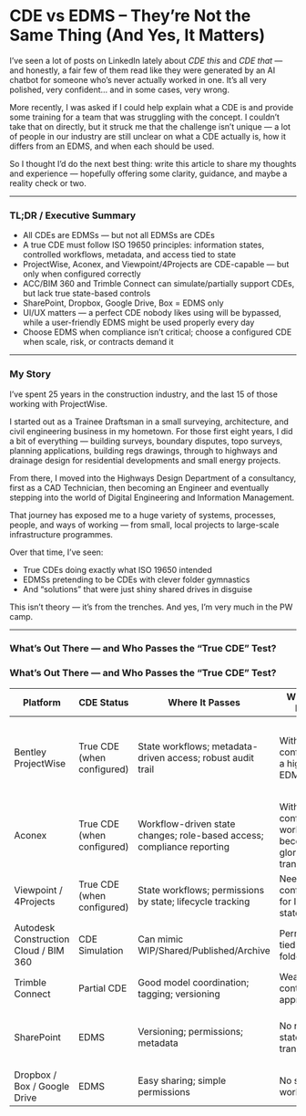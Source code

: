 # CDE vs EDMS – They’re Not the Same Thing (And Yes, It Matters)

I’ve seen a lot of posts on LinkedIn lately about *CDE this* and *CDE that* — and honestly, a fair few of them read like they were generated by an AI chatbot for someone who’s never actually worked in one.
It’s all very polished, very confident… and in some cases, very wrong.

More recently, I was asked if I could help explain what a CDE is and provide some training for a team that was struggling with the concept. I couldn’t take that on directly, but it struck me that the challenge isn’t unique — a lot of people in our industry are still unclear on what a CDE actually is, how it differs from an EDMS, and when each should be used.

So I thought I’d do the next best thing: write this article to share my thoughts and experience — hopefully offering some clarity, guidance, and maybe a reality check or two.

---

### TL;DR / Executive Summary
- All CDEs are EDMSs — but not all EDMSs are CDEs  
- A true CDE must follow ISO 19650 principles: information states, controlled workflows, metadata, and access tied to state  
- ProjectWise, Aconex, and Viewpoint/4Projects are CDE-capable — but only when configured correctly  
- ACC/BIM 360 and Trimble Connect can simulate/partially support CDEs, but lack true state-based controls  
- SharePoint, Dropbox, Google Drive, Box = EDMS only  
- UI/UX matters — a perfect CDE nobody likes using will be bypassed, while a user-friendly EDMS might be used properly every day  
- Choose EDMS when compliance isn’t critical; choose a configured CDE when scale, risk, or contracts demand it  

---

### My Story
I’ve spent 25 years in the construction industry, and the last 15 of those working with ProjectWise.

I started out as a Trainee Draftsman in a small surveying, architecture, and civil engineering business in my hometown. For those first eight years, I did a bit of everything — building surveys, boundary disputes, topo surveys, planning applications, building regs drawings, through to highways and drainage design for residential developments and small energy projects.

From there, I moved into the Highways Design Department of a consultancy, first as a CAD Technician, then becoming an Engineer and eventually stepping into the world of Digital Engineering and Information Management.

That journey has exposed me to a huge variety of systems, processes, people, and ways of working — from small, local projects to large-scale infrastructure programmes.

Over that time, I’ve seen:
- True CDEs doing exactly what ISO 19650 intended  
- EDMSs pretending to be CDEs with clever folder gymnastics  
- And “solutions” that were just shiny shared drives in disguise  

This isn’t theory — it’s from the trenches. And yes, I’m very much in the PW camp.

---

### What’s Out There — and Who Passes the “True CDE” Test?

### What’s Out There — and Who Passes the “True CDE” Test?

| Platform | CDE Status | Where It Passes | Where It Fails | Capability Score | UI/UX Score | Practical Effectiveness | Best Used For |
|----------|------------|-----------------|----------------|-----------------|-------------|-------------------------|---------------|
| Bentley ProjectWise | True CDE (when configured) | State workflows; metadata-driven access; robust audit trail | Without config, just a high-end EDMS | 10.0 | 4 | 7.6 | Complex infra projects; lifecycle traceability; integrates with engineering tools; often paired with SharePoint/OneDrive |
| Aconex | True CDE (when configured) | Workflow-driven state changes; role-based access; compliance reporting | Without config, workflows become glorified transmittals | 10.0 | 5 | 8.0 | Contract-heavy projects where audit trails dominate |
| Viewpoint / 4Projects | True CDE (when configured) | State workflows; permissions by state; lifecycle tracking | Needs configuring for ISO states | 10.0 | 6 | 8.4 | Building/construction projects with subcontractors |
| Autodesk Construction Cloud / BIM 360 | CDE Simulation | Can mimic WIP/Shared/Published/Archive | Permissions tied to folders | 6.0 | 8 | 6.8 | Autodesk-native projects (Revit, Civil 3D, Navisworks) |
| Trimble Connect | Partial CDE | Good model coordination; tagging; versioning | Weak state control and approvals | 6.0 | 7 | 6.4 | Model coordination; small-to-mid projects |
| SharePoint | EDMS | Versioning; permissions; metadata | No native state transitions | 3.0 | 5 | 3.8 | Document management; Microsoft 365 handover repositories |
| Dropbox / Box / Google Drive | EDMS | Easy sharing; simple permissions | No state workflows | 1.0 | 8 | 3.8 | Quick file sharing; small teams |
